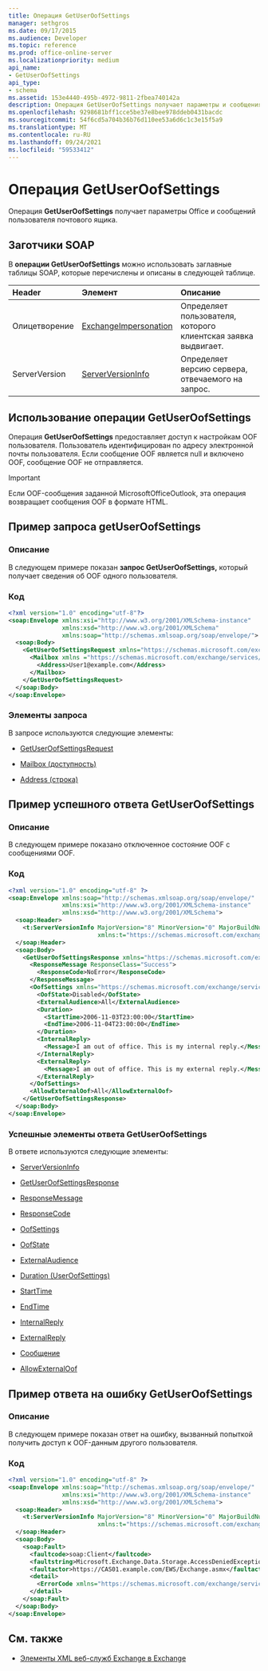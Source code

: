 ```yaml
---
title: Операция GetUserOofSettings
manager: sethgros
ms.date: 09/17/2015
ms.audience: Developer
ms.topic: reference
ms.prod: office-online-server
ms.localizationpriority: medium
api_name:
- GetUserOofSettings
api_type:
- schema
ms.assetid: 153e4440-495b-4972-9811-2fbea740142a
description: Операция GetUserOofSettings получает параметры и сообщения пользователя почтового ящика Office (OOF).
ms.openlocfilehash: 9298681bff1cce5be37e8bee978ddeb0431bacdc
ms.sourcegitcommit: 54f6cd5a704b36b76d110ee53a6d6c1c3e15f5a9
ms.translationtype: MT
ms.contentlocale: ru-RU
ms.lasthandoff: 09/24/2021
ms.locfileid: "59533412"
---
```

# <a name="getuseroofsettings-operation"></a>Операция GetUserOofSettings

Операция **GetUserOofSettings** получает параметры Office и сообщений пользователя почтового ящика. 
  
## <a name="soap-headers"></a>Заготчики SOAP

В **операции GetUserOofSettings** можно использовать заглавные таблицы SOAP, которые перечислены и описаны в следующей таблице. 
  
|**Header**|**Элемент**|**Описание**|
|:-----|:-----|:-----|
|Олицетворение  <br/> |[ExchangeImpersonation](exchangeimpersonation.md) <br/> |Определяет пользователя, которого клиентская заявка выдвигает.  <br/> |
|ServerVersion  <br/> |[ServerVersionInfo](serverversioninfo.md) <br/> |Определяет версию сервера, отвечаемого на запрос.  <br/> |
   
## <a name="using-the-getuseroofsettings-operation"></a>Использование операции GetUserOofSettings

Операция **GetUserOofSettings** предоставляет доступ к настройкам OOF пользователя. Пользователь идентифицирован по адресу электронной почты пользователя. Если сообщение OOF является null и включено OOF, сообщение OOF не отправляется. 
  
> [!IMPORTANT]
> Если OOF-сообщения заданной MicrosoftOfficeOutlook, эта операция возвращает сообщения OOF в формате HTML. 
  
## <a name="getuseroofsettings-request-example"></a>Пример запроса getUserOofSettings

### <a name="description"></a>Описание

В следующем примере показан **запрос GetUserOofSettings,** который получает сведения об OOF одного пользователя. 
  
### <a name="code"></a>Код

```XML
<?xml version="1.0" encoding="utf-8"?>
<soap:Envelope xmlns:xsi="http://www.w3.org/2001/XMLSchema-instance" 
               xmlns:xsd="http://www.w3.org/2001/XMLSchema" 
               xmlns:soap="http://schemas.xmlsoap.org/soap/envelope/">
  <soap:Body>
    <GetUserOofSettingsRequest xmlns="https://schemas.microsoft.com/exchange/services/2006/messages">
      <Mailbox xmlns ="https://schemas.microsoft.com/exchange/services/2006/types">
        <Address>User1@example.com</Address>
      </Mailbox>
    </GetUserOofSettingsRequest>
  </soap:Body>
</soap:Envelope>
```

### <a name="request-elements"></a>Элементы запроса

В запросе используются следующие элементы:
  
- [GetUserOofSettingsRequest](getuseroofsettingsrequest.md)
    
- [Mailbox (доступность)](mailbox-availability.md)
    
- [Address (строка)](address-string.md)
    
## <a name="successful-getuseroofsettings-response-example"></a>Пример успешного ответа GetUserOofSettings

### <a name="description"></a>Описание

В следующем примере показано отключенное состояние OOF с сообщениями OOF.
  
### <a name="code"></a>Код

```XML
<?xml version="1.0" encoding="utf-8" ?>
<soap:Envelope xmlns:soap="http://schemas.xmlsoap.org/soap/envelope/" 
               xmlns:xsi="http://www.w3.org/2001/XMLSchema-instance" 
               xmlns:xsd="http://www.w3.org/2001/XMLSchema">
  <soap:Header>
    <t:ServerVersionInfo MajorVersion="8" MinorVersion="0" MajorBuildNumber="685" MinorBuildNumber="8" 
                         xmlns:t="https://schemas.microsoft.com/exchange/services/2006/types" />
  </soap:Header>
  <soap:Body>
    <GetUserOofSettingsResponse xmlns="https://schemas.microsoft.com/exchange/services/2006/messages">
      <ResponseMessage ResponseClass="Success">
        <ResponseCode>NoError</ResponseCode>
      </ResponseMessage>
      <OofSettings xmlns="https://schemas.microsoft.com/exchange/services/2006/types">
        <OofState>Disabled</OofState>
        <ExternalAudience>All</ExternalAudience>
        <Duration>
          <StartTime>2006-11-03T23:00:00</StartTime>
          <EndTime>2006-11-04T23:00:00</EndTime>
        </Duration>
        <InternalReply>
          <Message>I am out of office. This is my internal reply.</Message>
        </InternalReply>
        <ExternalReply>
          <Message>I am out of office. This is my external reply.</Message>
        </ExternalReply>
      </OofSettings>
      <AllowExternalOof>All</AllowExternalOof>
    </GetUserOofSettingsResponse>
  </soap:Body>
</soap:Envelope>
```

### <a name="successful-getuseroofsettings-response-elements"></a>Успешные элементы ответа GetUserOofSettings

В ответе используются следующие элементы:
  
- [ServerVersionInfo](serverversioninfo.md)
    
- [GetUserOofSettingsResponse](getuseroofsettingsresponse.md)
    
- [ResponseMessage](responsemessage.md)
    
- [ResponseCode](responsecode.md)
    
- [OofSettings](oofsettings.md)
    
- [OofState](oofstate.md)
    
- [ExternalAudience](externalaudience.md)
    
- [Duration (UserOofSettings)](duration-useroofsettings.md)
    
- [StartTime](starttime.md)
    
- [EndTime](endtime.md)
    
- [InternalReply](internalreply.md)
    
- [ExternalReply](externalreply.md)
    
- [Сообщение](message-ex15websvcsotherref.md)
    
- [AllowExternalOof](allowexternaloof.md)
    
## <a name="getuseroofsettings-error-response-example"></a>Пример ответа на ошибку GetUserOofSettings

### <a name="description"></a>Описание

В следующем примере показан ответ на ошибку, вызванный попыткой получить доступ к OOF-данным другого пользователя.
  
### <a name="code"></a>Код

```XML
<?xml version="1.0" encoding="utf-8" ?>
<soap:Envelope xmlns:soap="http://schemas.xmlsoap.org/soap/envelope/" 
               xmlns:xsi="http://www.w3.org/2001/XMLSchema-instance" 
               xmlns:xsd="http://www.w3.org/2001/XMLSchema">
  <soap:Header>
    <t:ServerVersionInfo MajorVersion="8" MinorVersion="0" MajorBuildNumber="685" MinorBuildNumber="8" 
                         xmlns:t="https://schemas.microsoft.com/exchange/services/2006/types" />
  </soap:Header>
  <soap:Body>
    <soap:Fault>
      <faultcode>soap:Client</faultcode>
      <faultstring>Microsoft.Exchange.Data.Storage.AccessDeniedException: User is not mailbox owner. User = S-1-5-21-3642464542-282065186-3871681729-1155, MailboxGuid = S-1-5-21-3642464542-282065186-3871681729-1156 ---> User is not mailbox owner. </faultstring>
      <faultactor>https://CAS01.example.com/EWS/Exchange.asmx</faultactor>
      <detail>
        <ErrorCode xmlns="https://schemas.microsoft.com/exchange/services/2006/messages">-2146233088</ErrorCode>
      </detail>
    </soap:Fault>
  </soap:Body>
</soap:Envelope>
```

## <a name="see-also"></a>См. также



- [Элементы XML веб-служб Exchange в Exchange](ews-xml-elements-in-exchange.md)

